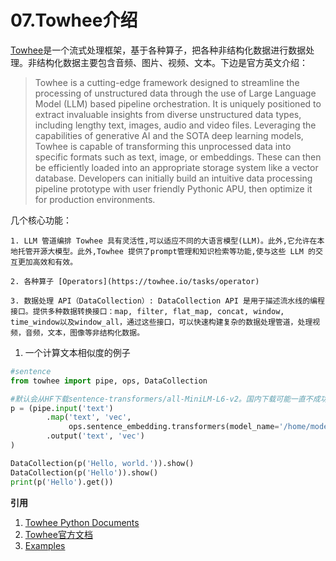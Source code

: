 # 07.Towhee介绍

[Towhee](https://towhee.io/)是一个流式处理框架，基于各种算子，把各种非结构化数据进行数据处理。非结构化数据主要包含音频、图片、视频、文本。下边是官方英文介绍：
>Towhee is a cutting-edge framework designed to streamline the processing of unstructured data through the use of Large Language Model (LLM) based pipeline orchestration. It is uniquely positioned to extract invaluable insights from diverse unstructured data types, including lengthy text, images, audio and video files. Leveraging the capabilities of generative AI and the SOTA deep learning models, Towhee is capable of transforming this unprocessed data into specific formats such as text, image, or embeddings. These can then be efficiently loaded into an appropriate storage system like a vector database. Developers can initially build an intuitive data processing pipeline prototype with user friendly Pythonic APU, then optimize it for production environments.

几个核心功能：

    1. LLM 管道编排 Towhee 具有灵活性,可以适应不同的大语言模型(LLM)。此外,它允许在本地托管开源大模型。此外,Towhee 提供了prompt管理和知识检索等功能,使与这些 LLM 的交互更加高效和有效。

    2. 各种算子 [Operators](https://towhee.io/tasks/operator)

    3. 数据处理 API（DataCollection）: DataCollection API 是用于描述流水线的编程接口。提供多种数据转换接口：map, filter, flat_map, concat, window, time_window以及window_all，通过这些接口，可以快速构建复杂的数据处理管道，处理视频，音频，文本，图像等非结构化数据。

1. 一个计算文本相似度的例子
```python
#sentence 
from towhee import pipe, ops, DataCollection

#默认会从HF下载sentence-transformers/all-MiniLM-L6-v2。国内下载可能一直不成功，大家可以去Gitee上找下地址，提前下载到本地。
p = (pipe.input('text')
        .map('text', 'vec', 
             ops.sentence_embedding.transformers(model_name='/home/models/sentence-transformers/all-MiniLM-L6-v2'))
        .output('text', 'vec')
)

DataCollection(p('Hello, world.')).show()
DataCollection(p('Hello')).show()
print(p('Hello').get())
```


**引用**
1. [Towhee Python Documents](https://towhee.readthedocs.io/en/latest/user_guide/readme.html)
2. [Towhee官方文档](https://docs.towhee.io/)
3. [Examples](https://github.com/towhee-io/examples)

